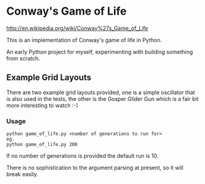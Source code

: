 # Conway's Game of Life

http://en.wikipedia.org/wiki/Conway%27s_Game_of_Life

This is an implementation of Conway's game of life in Python.

An early Python project for myself, experimenting with building something from scratch.


## Example Grid Layouts

There are two example grid layouts provided, one is a simple oscillator that is also used in the tests,
the other is the Gosper Glider Gun which is a fair bit more interesting to watch :-)

### Usage

	python game_of_life.py <number of generations to run for>
	eg.
	python game_of_life.py 200
	
If no number of generations is provided the default run is 10.

There is no sophistication to the argument parsing at present, so it will break easily.